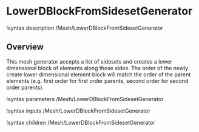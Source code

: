 # LowerDBlockFromSidesetGenerator

!syntax description /Mesh/LowerDBlockFromSidesetGenerator

## Overview

This mesh generator accepts a list of sidesets and creates a lower dimensional
block of elements along those sides. The order of the newly create lower
dimensional element block will match the order of the parent elements
(e.g. first order for first order parents, second order for second order parents).

!syntax parameters /Mesh/LowerDBlockFromSidesetGenerator

!syntax inputs /Mesh/LowerDBlockFromSidesetGenerator

!syntax children /Mesh/LowerDBlockFromSidesetGenerator
